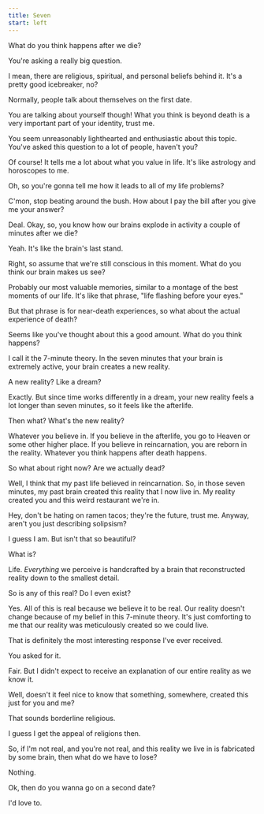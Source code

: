 ```yaml
---
title: Seven
start: left
---
```


What do you think happens after we die?

You're asking a really big question.

I mean, there are religious, spiritual, and personal beliefs behind it. It's a pretty good icebreaker, no?

Normally, people talk about themselves on the first date.

You are talking about yourself though! What you think is beyond death is a very important part of your identity, trust me.

You seem unreasonably lighthearted and enthusiastic about this topic. You've asked this question to a lot of people, haven't you?

Of course! It tells me a lot about what you value in life. It's like astrology and horoscopes to me.

Oh, so you're gonna tell me how it leads to all of my life problems?

C'mon, stop beating around the bush. How about I pay the bill after you give me your answer?

Deal. Okay, so, you know how our brains explode in activity a couple of minutes after we die?

Yeah. It's like the brain's last stand.

Right, so assume that we're still conscious in this moment. What do you think our brain makes us see?

Probably our most valuable memories, similar to a montage of the best moments of our life. It's like that phrase, "life flashing before your eyes."

But that phrase is for near-death experiences, so what about the actual experience of death?

Seems like you've thought about this a good amount. What do you think happens?

I call it the 7-minute theory. In the seven minutes that your brain is extremely active, your brain creates a new reality.

A new reality? Like a dream?

Exactly. But since time works differently in a dream, your new reality feels a lot longer than seven minutes, so it feels like the afterlife.

Then what? What's the new reality?

Whatever you believe in. If you believe in the afterlife, you go to Heaven or some other higher place. If you believe in reincarnation, you are reborn in the reality. Whatever you think happens after death happens.

So what about right now? Are we actually dead?

Well, I think that my past life believed in reincarnation. So, in those seven minutes, my past brain created this reality that I now live in. My reality created you and this weird restaurant we're in.

Hey, don't be hating on ramen tacos; they're the future, trust me. Anyway, aren't you just describing solipsism?

I guess I am. But isn't that so beautiful?

What is?

Life. *Everything* we perceive is handcrafted by a brain that reconstructed reality down to the smallest detail.

So is any of this real? Do I even exist?

Yes. All of this is real because we believe it to be real. Our reality doesn't change because of my belief in this 7-minute theory. It's just comforting to me that our reality was meticulously created so we could live.

That is definitely the most interesting response I've ever received.

You asked for it.

Fair. But I didn't expect to receive an explanation of our entire reality as we know it.

Well, doesn't it feel nice to know that something, somewhere, created this just for you and me?

That sounds borderline religious.

I guess I get the appeal of religions then.

So, if I'm not real, and you're not real, and this reality we live in is fabricated by some brain, then what do we have to lose?

Nothing.

Ok, then do you wanna go on a second date?

I'd love to.
